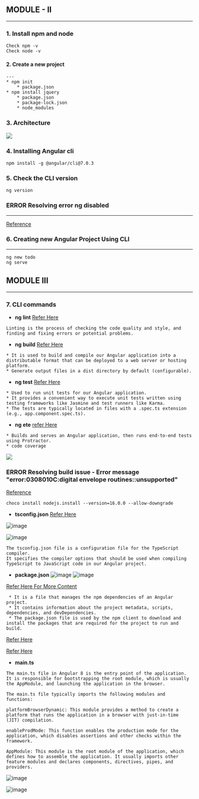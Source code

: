 ## __MODULE - II__
---

### 1. Install npm and node
```
Check npm -v
Check node -v
```

#### 2. __Create a new project__
    ---
    * npm init
        * package.json
    * npm install jquery
        * package.json
        * package-lock.json
        * node_modules
### 3. __Architecture__
![](../summary/images/2023-07-23-06-55-59.png)

### 4. Installing Angular cli
```
npm install -g @angular/cli@7.0.3
```
### 5. Check the CLI version
```
ng version
```

### __ERROR__ Resolving error ng disabled
----

[Reference](https://www.c-sharpcorner.com/article/how-to-fix-ps1-can-not-be-loaded-because-running-scripts-is-disabled-on-this-sys/)

### 6.  Creating new Angular Project Using CLI
----
```
ng new todo 
ng serve 
```

## __MODULE III__
---
### 7. CLI commands
* __ng lint__ [Refer Here](https://angular.io/cli/lint)
```
Linting is the process of checking the code quality and style, and finding and fixing errors or potential problems.
 ```
* __ng build__ [Refer Here](https://angular.io/cli/build)
```
* It is used to build and compile our Angular application into a distributable format that can be deployed to a web server or hosting platform.
* Generate output files in a dist directory by default (configurable).
```
* __ng test__ [Refer Here](https://angular.io/cli/test)
```
* Used to run unit tests for our Angular application.
* It provides a convenient way to execute unit tests written using testing frameworks like Jasmine and test runners like Karma.
* The tests are typically located in files with a .spec.ts extension (e.g., app.component.spec.ts).
```
* __ng ete__ [refer Here](https://angular.io/cli/e2e)
```
* Builds and serves an Angular application, then runs end-to-end tests using Protractor.
* code coverage 
```

![](../summary/images/2023-07-23-14-45-53.png)

 ### __ERROR__ Resolving build issue - Error message "error:0308010C:digital envelope routines::unsupported"

[Reference](https://stackoverflow.com/questions/69692842/error-message-error0308010cdigital-envelope-routinesunsupported)

```
choco install nodejs.install --version=16.0.0 --allow-downgrade
```

* __tsconfig.json__ [Refer Here](https://angular.io/guide/typescript-configuration#tsconfig)

![image](../summary/images/ang4.png)

![image](../summary/images/ang3.png)

```
The tsconfig.json file is a configuration file for the TypeScript compiler. 
It specifies the compiler options that should be used when compiling TypeScript to JavaScript code in our Angular project.
```
* __package.json__
![image](../summary/images/ang5.png)
![image](../summary/images/ang6.png)

[Refer Here For More Content](https://www.codestack.net/angular/getting-started/package/)

```
 * It is a file that manages the npm dependencies of an Angular project. 
 * It contains information about the project metadata, scripts, dependencies, and devDependencies. 
 * The package.json file is used by the npm client to download and install the packages that are required for the project to run and build. 
```
[Refer Here](https://angular.io/guide/npm-packages)

[Refer Here](https://www.scaler.com/topics/nodejs/node-js-package-json/)

* __main.ts__

```
The main.ts file in Angular 8 is the entry point of the application. 
It is responsible for bootstrapping the root module, which is usually the AppModule, and launching the application in the browser. 

The main.ts file typically imports the following modules and functions:

platformBrowserDynamic: This module provides a method to create a platform that runs the application in a browser with just-in-time (JIT) compilation.

enableProdMode: This function enables the production mode for the application, which disables assertions and other checks within the framework.

AppModule: This module is the root module of the application, which defines how to assemble the application. It usually imports other feature modules and declares components, directives, pipes, and providers.
```
![image](../summary/images/ang7.png)

![image](../summary/images/ang8.png)


